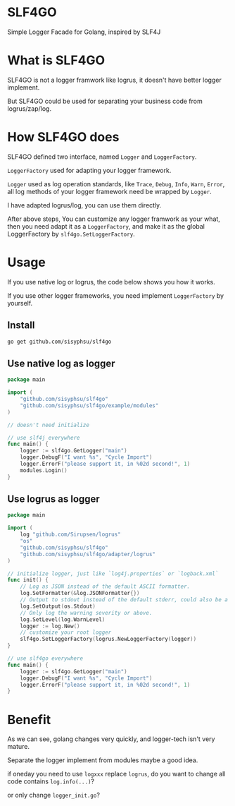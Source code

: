 # SLF4GO
Simple Logger Facade for Golang, inspired by SLF4J

# What is SLF4GO

SLF4GO is not a logger framwork like logrus, it doesn't have better logger implement. 

But SLF4GO could be used for separating your business code from logrus/zap/log.

# How SLF4GO does

SLF4GO defined two interface, named `Logger` and `LoggerFactory`.

`LoggerFactory` used for adapting your logger framework.

`Logger` used as log operation standards, like `Trace`, `Debug`, `Info`, `Warn`, `Error`, 
all log methods of your logger framework need be wrapped by `Logger`.

I have adapted logrus/log, you can use them directly.

After above steps, 
You can customize any logger framwork as your what, 
then you need adapt it as a `LoggerFactory`, 
and make it as the global LoggerFactory by `slf4go.SetLoggerFactory`.

# Usage

If you use native log or logrus, the code below shows you how it works.

If you use other logger frameworks, you need implement `LoggerFactory` by yourself.

## Install

```bash
go get github.com/sisyphsu/slf4go
```

## Use native log as logger

```go
package main

import (
    "github.com/sisyphsu/slf4go"
    "github.com/sisyphsu/slf4go/example/modules"
)

// doesn't need initialize

// use slf4j everywhere
func main() {
    logger := slf4go.GetLogger("main")
    logger.DebugF("I want %s", "Cycle Import")
    logger.ErrorF("please support it, in %02d second!", 1)
    modules.Login()
}
```

## Use logrus as logger


```go
package main

import (
    log "github.com/Sirupsen/logrus"
    "os"
    "github.com/sisyphsu/slf4go"
    "github.com/sisyphsu/slf4go/adapter/logrus"
)

// initialize logger, just like `log4j.properties` or `logback.xml`
func init() {
    // Log as JSON instead of the default ASCII formatter.
    log.SetFormatter(&log.JSONFormatter{})
    // Output to stdout instead of the default stderr, could also be a file.
    log.SetOutput(os.Stdout)
    // Only log the warning severity or above.
    log.SetLevel(log.WarnLevel)
    logger := log.New()
    // customize your root logger
    slf4go.SetLoggerFactory(logrus.NewLoggerFactory(logger))
}

// use slf4go everywhere
func main() {
    logger := slf4go.GetLogger("main")
    logger.DebugF("I want %s", "Cycle Import")
    logger.ErrorF("please support it, in %02d second!", 1)
}
```

# Benefit

As we can see, golang changes very quickly, and logger-tech isn't very mature.

Separate the logger implement from modules maybe a good idea.

if oneday you need to use `logxxx` replace `logrus`, 
do you want to change all code contains `log.info(...)`?
   
or only change `logger_init.go`?